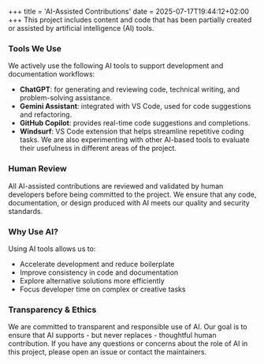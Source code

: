 +++
title = 'AI-Assisted Contributions'
date = 2025-07-17T19:44:12+02:00
+++
This project includes content and code that has been partially created or assisted by artificial intelligence (AI) tools.

### Tools We Use
We actively use the following AI tools to support development and documentation workflows:
 * **ChatGPT**: for generating and reviewing code, technical writing, and problem-solving assistance.
 * **Gemini Assistant**: integrated with VS Code, used for code suggestions and refactoring.
 * **GitHub Copilot**: provides real-time code suggestions and completions.
 * **Windsurf**: VS Code extension that helps streamline repetitive coding tasks.
We are also experimenting with other AI-based tools to evaluate their usefulness in different areas of the project.

### Human Review
All AI-assisted contributions are reviewed and validated by human developers before being committed to the project. We ensure
that any code, documentation, or design produced with AI meets our quality and security standards.

### Why Use AI?
Using AI tools allows us to:
 * Accelerate development and reduce boilerplate
 * Improve consistency in code and documentation
 * Explore alternative solutions more efficiently
 * Focus developer time on complex or creative tasks

### Transparency & Ethics
We are committed to transparent and responsible use of AI. Our goal is to ensure that AI supports - but never replaces -
thoughtful human contribution. If you have any questions or concerns about the role of AI in this project, please open an
issue or contact the maintainers.
